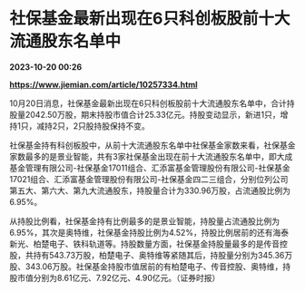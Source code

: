 # 社保基金最新出现在6只科创板股前十大流通股东名单中

**2023-10-20 00:26**

**https://www.jiemian.com/article/10257334.html**

10月20日消息，社保基金最新出现在6只科创板股前十大流通股东名单中，合计持股量2042.50万股，期末持股市值合计25.33亿元。持股变动显示，新进1只，增持1只，减持2只，2只股持股保持不变。

社保基金持有科创板股中，从前十大流通股东名单中社保基金家数来看，社保基金家数最多的是景业智能，共有3家社保基金出现在前十大流通股东名单中，即大成基金管理有限公司-社保基金17011组合、汇添富基金管理股份有限公司-社保基金17021组合、汇添富基金管理股份有限公司-社保基金四二三组合，分别位列公司第五大、第六大、第九大流通股东，持股量合计为330.96万股，占流通股比例为6.95%。

从持股比例看，社保基金持有比例最多的是景业智能，持股量占流通股比例为6.95%，其次是奥特维，社保基金持股比例为4.52%，持股比例居前的还有海泰新光、柏楚电子、铁科轨道等。持股数量方面，社保基金持股量最多的是传音控股，共持有543.73万股，柏楚电子、奥特维等紧随其后，持股量分别为345.36万股、343.06万股。社保基金持股市值居前的有柏楚电子、传音控股、奥特维，持股市值分别为8.61亿元、7.92亿元、4.90亿元。（证券时报）